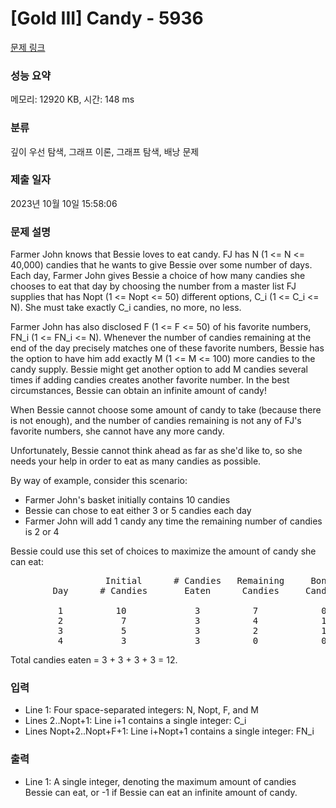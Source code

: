 # [Gold III] Candy - 5936 

[문제 링크](https://www.acmicpc.net/problem/5936) 

### 성능 요약

메모리: 12920 KB, 시간: 148 ms

### 분류

깊이 우선 탐색, 그래프 이론, 그래프 탐색, 배낭 문제

### 제출 일자

2023년 10월 10일 15:58:06

### 문제 설명

<p>Farmer John knows that Bessie loves to eat candy. FJ has N (1 <= N <= 40,000) candies that he wants to give Bessie over some number of days. Each day, Farmer John gives Bessie a choice of how many candies she chooses to eat that day by choosing the number from a master list FJ supplies that has Nopt (1 <= Nopt <= 50) different options, C_i (1 <= C_i <= N). She must take exactly C_i candies, no more, no less.</p>

<p>Farmer John has also disclosed F (1 <= F <= 50) of his favorite numbers, FN_i (1 <= FN_i <= N). Whenever the number of candies remaining at the end of the day precisely matches one of these favorite numbers, Bessie has the option to have him add exactly M (1 <= M <= 100) more candies to the candy supply. Bessie might get another option to add M candies several times if adding candies creates another favorite number. In the best circumstances, Bessie can obtain an infinite amount of candy!</p>

<p>When Bessie cannot choose some amount of candy to take (because there is not enough), and the number of candies remaining is not any of FJ's favorite numbers, she cannot have any more candy.</p>

<p>Unfortunately, Bessie cannot think ahead as far as she'd like to, so she needs your help in order to eat as many candies as possible.</p>

<p>By way of example, consider this scenario:</p>

<ul>
	<li>Farmer John's basket initially contains 10 candies</li>
	<li>Bessie can chose to eat either 3 or 5 candies each day</li>
	<li>Farmer John will add 1 candy any time the remaining number of candies is 2 or 4</li>
</ul>

<p>Bessie could use this set of choices to maximize the amount of candy she can eat:</p>

<pre>                  Initial      # Candies   Remaining     Bonus     Final
        Day      # Candies       Eaten      Candies     Candies   Candies

         1          10             3          7            0        7
         2           7             3          4            1        5
         3           5             3          2            1        3
         4           3             3          0            0        0</pre>

<p>Total candies eaten = 3 + 3 + 3 + 3 = 12.</p>

### 입력 

 <ul>
	<li>Line 1: Four space-separated integers: N, Nopt, F, and M</li>
	<li>Lines 2..Nopt+1: Line i+1 contains a single integer: C_i</li>
	<li>Lines Nopt+2..Nopt+F+1: Line i+Nopt+1 contains a single integer: FN_i</li>
</ul>

<p> </p>

### 출력 

 <ul>
	<li>Line 1: A single integer, denoting the maximum amount of candies Bessie can eat, or -1 if  Bessie can eat an infinite amount of candy.</li>
</ul>

<p> </p>

